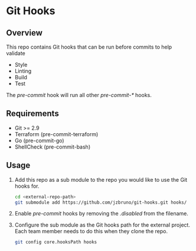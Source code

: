 # Git Hooks

## Overview

This repo contains Git hooks that can be run before commits to help validate

- Style
- Linting
- Build
- Test

The *pre-commit* hook will run all other *pre-commit-\** hooks.

## Requirements

- Git >= 2.9
- Terraform (pre-commit-terraform)
- Go (pre-commit-go)
- ShellCheck (pre-commit-bash)

## Usage

1. Add this repo as a sub module to the repo you would like to use the Git hooks for.

    ```bash
    cd <external-repo-path>
    git submodule add https://github.com/jzbruno/git-hooks.git hooks/
    ```

2. Enable *pre-commit* hooks by removing the *.disabled* from the filename.

3. Configure the sub module as the Git hooks path for the external project. Each team member needs 
to do this when they clone the repo.

    ```bash
    git config core.hooksPath hooks
    ```
